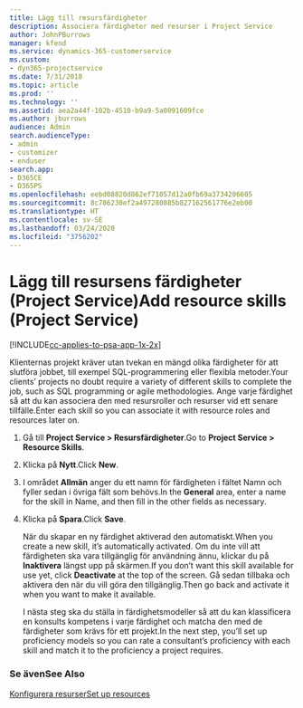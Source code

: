 ```yaml
---
title: Lägg till resursfärdigheter
description: Associera färdigheter med resurser i Project Service
author: JohnPBurrows
manager: kfend
ms.service: dynamics-365-customerservice
ms.custom:
- dyn365-projectservice
ms.date: 7/31/2018
ms.topic: article
ms.prod: ''
ms.technology: ''
ms.assetid: aea2a44f-102b-4510-b9a9-5a0091609fce
ms.author: jburrows
audience: Admin
search.audienceType:
- admin
- customizer
- enduser
search.app:
- D365CE
- D365PS
ms.openlocfilehash: eebd08820d862ef71057d12a0fb69a3734206605
ms.sourcegitcommit: 8c786230ef2a497280885b827162561776e2eb00
ms.translationtype: HT
ms.contentlocale: sv-SE
ms.lasthandoff: 03/24/2020
ms.locfileid: "3756202"
---
```

# <a name="add-resource-skills-project-service"></a><span data-ttu-id="8de98-103">Lägg till resursens färdigheter (Project Service)</span><span class="sxs-lookup"><span data-stu-id="8de98-103">Add resource skills (Project Service)</span></span>

[!INCLUDE[cc-applies-to-psa-app-1x-2x](../includes/cc-applies-to-psa-app-1x-2x.md)]

<span data-ttu-id="8de98-104">Klienternas projekt kräver utan tvekan en mängd olika färdigheter för att slutföra jobbet, till exempel SQL-programmering eller flexibla metoder.</span><span class="sxs-lookup"><span data-stu-id="8de98-104">Your clients’ projects no doubt require a variety of different skills to complete the job, such as SQL programming or agile methodologies.</span></span> <span data-ttu-id="8de98-105">Ange varje färdighet så att du kan associera den med resursroller och resurser vid ett senare tillfälle.</span><span class="sxs-lookup"><span data-stu-id="8de98-105">Enter each skill so you can associate it with resource roles and resources later on.</span></span>  
  
1. <span data-ttu-id="8de98-106">Gå till **Project Service > Resursfärdigheter**.</span><span class="sxs-lookup"><span data-stu-id="8de98-106">Go to **Project Service > Resource Skills**.</span></span>  
  
2. <span data-ttu-id="8de98-107">Klicka på **Nytt**.</span><span class="sxs-lookup"><span data-stu-id="8de98-107">Click **New**.</span></span>  
  
3. <span data-ttu-id="8de98-108">I området **Allmän** anger du ett namn för färdigheten i fältet Namn och fyller sedan i övriga fält som behövs.</span><span class="sxs-lookup"><span data-stu-id="8de98-108">In the **General** area, enter a name for the skill in Name, and then fill in the other fields as necessary.</span></span>  
  
4. <span data-ttu-id="8de98-109">Klicka på **Spara**.</span><span class="sxs-lookup"><span data-stu-id="8de98-109">Click **Save**.</span></span>  
  
   <span data-ttu-id="8de98-110">När du skapar en ny färdighet aktiverad den automatiskt.</span><span class="sxs-lookup"><span data-stu-id="8de98-110">When you create a new skill, it’s automatically activated.</span></span> <span data-ttu-id="8de98-111">Om du inte vill att färdigheten ska vara tillgänglig för användning ännu, klickar du på **Inaktivera** längst upp på skärmen.</span><span class="sxs-lookup"><span data-stu-id="8de98-111">If you don’t want this skill available for use yet, click **Deactivate** at the top of the screen.</span></span> <span data-ttu-id="8de98-112">Gå sedan tillbaka och aktivera den när du vill göra den tillgänglig.</span><span class="sxs-lookup"><span data-stu-id="8de98-112">Then go back and activate it when you want to make it available.</span></span>  
  
   <span data-ttu-id="8de98-113">I nästa steg ska du ställa in färdighetsmodeller så att du kan klassificera en konsults kompetens i varje färdighet och matcha den med de färdigheter som krävs för ett projekt.</span><span class="sxs-lookup"><span data-stu-id="8de98-113">In the next step, you’ll set up proficiency models so you can rate a consultant’s proficiency with each skill and match it to the proficiency a project requires.</span></span>  
  
### <a name="see-also"></a><span data-ttu-id="8de98-114">Se även</span><span class="sxs-lookup"><span data-stu-id="8de98-114">See Also</span></span>  
 [<span data-ttu-id="8de98-115">Konfigurera resurser</span><span class="sxs-lookup"><span data-stu-id="8de98-115">Set up resources</span></span>](../project-service/set-up-resources.md)
